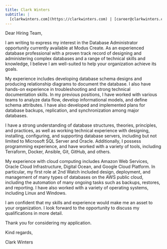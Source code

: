 ```yaml
---
title: Clark Winters
subtitle: |
  [clarkwinters.com](https://clarkwinters.com) | [career@clarkwinters.com](mailto:career@clarkwinters.com) | [417-880-6924](tel:+14178806924)
---
```


<!-- markdownlint-disable MD033 MD001 -->

<div class="letter">

Dear Hiring Team,

I am writing to express my interest in the Database Administrator opportunity currently available at Modus Create. As an experienced database professional with a proven track record of designing and administering complex databases and a range of technical skills and knowledge, I believe I am well-suited to help your organization achieve its goals.

My experience includes developing database schema designs and producing relationship diagrams to document the database. I also have hands-on experience in troubleshooting and strong technical documentation skills. In my previous positions, I have worked with various teams to analyze data flow, develop informational models, and define schema attributes. I have also developed and implemented plans for database backups, replication, and synchronization among major databases.

I have a strong understanding of database structures, theories, principles, and practices, as well as working technical experience with designing, installing, configuring, and supporting database servers, including but not limited to Microsoft SQL Server and Oracle. Additionally, I possess programming experience, and have worked with a variety of tools, including Terraform, Docker, Ansible, Git, GitHub, and others.

My experience with cloud computing includes Amazon Web Services, Oracle Cloud Infrastructure, Digital Ocean, and Google Cloud Platform. In particular, my first role at 2nd Watch included design, deployment, and management of many types of databases on the AWS public cloud, including the automation of many ongoing tasks such as backups, restores, and reporting. I have also worked with a variety of operating systems, including Linux and Windows.

I am confident that my skills and experience would make me an asset to your organization. I look forward to the opportunity to discuss my qualifications in more detail.

Thank you for considering my application.

Kind regards,

Clark Winters

</div>
